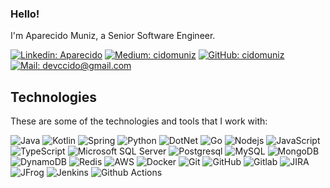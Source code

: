 ### Hello!

I'm Aparecido Muniz, a Senior Software Engineer.

[![Linkedin: Aparecido](https://img.shields.io/badge/-Linkedin-blue?style=flat-square&logo=Linkedin&logoColor=white&link=https://www.linkedin.com/in/cidomuniz/)](https://www.linkedin.com/in/cidomuniz/)
[![Medium: cidomuniz](https://img.shields.io/badge/Medium-12100E?style=flat-square&logo=medium&logoColor=white&link=https://cidomuniz.medium.com)](https://cidomuniz.medium.com)
[![GitHub: cidomuniz](https://img.shields.io/badge/GitHub-100000?style=flat-square&logo=github&logoColor=white&link=https://github.com/cidomuniz)](https://github.com/cidomuniz)
[![Mail: devccido@gmail.com](https://img.shields.io/badge/Gmail-D14836?style=flat-square&logo=gmail&logoColor=white)](mailto:devccido@gmail.com)


## Technologies

These are some of the technologies and tools that I work with:

![Java](https://img.shields.io/badge/-Java-007396?style=flat-square&logo=java)
![Kotlin](https://img.shields.io/badge/Kotlin-0095D5?&style=flat-square&logo=kotlin&logoColor=white)
![Spring](https://img.shields.io/badge/-Spring-6DB33F?style=flat-square&logo=spring&logoColor=white)
![Python](https://img.shields.io/badge/Python-3776AB?style=flat-square&logo=python&logoColor=white)
![DotNet](https://img.shields.io/badge/.NET-5C2D91?style=flat-square&logo=.net&logoColor=white)
![Go](https://img.shields.io/badge/Go-00ADD8?style=flat-square&logo=go&logoColor=white)
![Nodejs](https://img.shields.io/badge/-Nodejs-339933?style=flat-square&logo=Node.js&logoColor=white)
![JavaScript](https://img.shields.io/badge/JavaScript-323330?style=flat-square&logo=javascript&logoColor=F7DF1E)
![TypeScript](https://img.shields.io/badge/-TypeScript-007ACC?style=flat-square&logo=typescript&logoColor=white)
![Microsoft SQL Server](https://img.shields.io/badge/-SQL%20Server-CC2927?style=flat-square&logo=microsoft-sql-server&logoColor=white)
![Postgresql](https://img.shields.io/badge/PostgreSQL-316192?style=flat-square&logo=postgresql&logoColor=white)
![MySQL](https://img.shields.io/badge/-MySQL-4479A1?style=flat-square&logo=mysql&logoColor=white)
![MongoDB](https://img.shields.io/badge/MongoDB-4EA94B?style=flat-square&logo=mongodb&logoColor=white)
![DynamoDB](https://img.shields.io/badge/Amazon%20DynamoDB-4053D6?style=flat-square&logo=Amazon%20DynamoDB&logoColor=white)
![Redis](https://img.shields.io/badge/redis-CC0000.svg?&style=flat-square&logo=redis&logoColor=white)
![AWS](https://img.shields.io/badge/Amazon_AWS-FF9900?style=flat-square&logo=amazonaws&logoColor=white)
![Docker](https://img.shields.io/badge/-Docker-2496ED?style=flat-square&logo=docker&logoColor=white)
![Git](https://img.shields.io/badge/-Git-black?style=flat-square&logo=git)
![GitHub](https://img.shields.io/badge/GitHub-100000?style=flat-square&logo=github&logoColor=white)
![Gitlab](https://img.shields.io/badge/GitLab-330F63?style=flat-square&logo=gitlab&logoColor=white)
![JIRA](https://img.shields.io/badge/-JIRA-0052CC?style=flat-square&logo=jira)
![JFrog](https://img.shields.io/badge/-JFrog-41BF47?style=flat-square&logo=jfrog&logoColor=white)
![Jenkins](https://img.shields.io/badge/Jenkins-D24939?style=flat-square&logo=Jenkins&logoColor=white)
![Github Actions](https://img.shields.io/badge/GitHub_Actions-2088FF?style=flat-square&logo=github-actions&logoColor=white)
